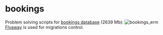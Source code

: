 # bookings
Problem solving scripts for [bookings database](https://github.com/alex97iv/bookings-db/blob/main/bookings_desc.pdf) (2639 Mb):
![bookings_erm](https://github.com/alex97iv/bookings-db/blob/main/bookings_erm.png) <br>
[Flyaway](https://flywaydb.org/) is used for migrations control. 
